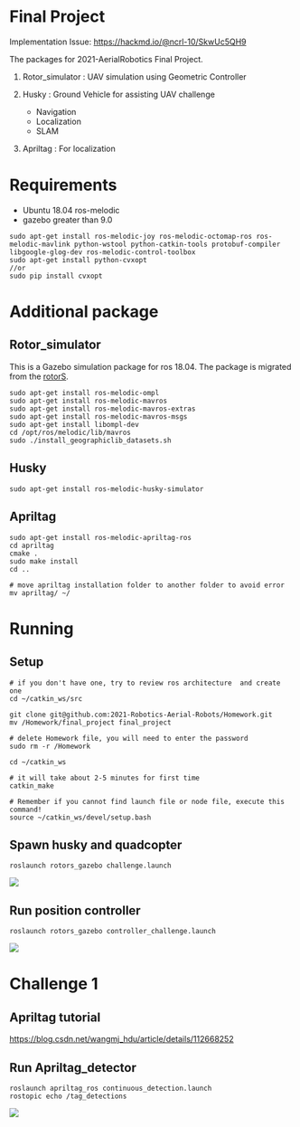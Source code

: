 # Final Project

Implementation Issue:
https://hackmd.io/@ncrl-10/SkwUc5QH9

The packages for 2021-AerialRobotics Final Project.

1. Rotor_simulator : UAV simulation using Geometric Controller

2. Husky : Ground Vehicle for assisting UAV challenge
    - Navigation
    - Localization
    - SLAM

3. Apriltag : For localization



# Requirements
* Ubuntu 18.04 ros-melodic
* gazebo greater than 9.0

```
sudo apt-get install ros-melodic-joy ros-melodic-octomap-ros ros-melodic-mavlink python-wstool python-catkin-tools protobuf-compiler libgoogle-glog-dev ros-melodic-control-toolbox
sudo apt-get install python-cvxopt
//or
sudo pip install cvxopt
```
# Additional package

## Rotor_simulator
This is a Gazebo simulation package for ros 18.04. The package is migrated from the [rotorS](https://github.com/ethz-asl/rotors_simulator).
```
sudo apt-get install ros-melodic-ompl
sudo apt-get install ros-melodic-mavros
sudo apt-get install ros-melodic-mavros-extras 
sudo apt-get install ros-melodic-mavros-msgs
sudo apt-get install libompl-dev
cd /opt/ros/melodic/lib/mavros
sudo ./install_geographiclib_datasets.sh
```

## Husky
```
sudo apt-get install ros-melodic-husky-simulator
```
## Apriltag
```
sudo apt-get install ros-melodic-apriltag-ros
cd apriltag
cmake .
sudo make install
cd ..

# move apriltag installation folder to another folder to avoid error
mv apriltag/ ~/
```



# Running

## Setup
```
# if you don't have one, try to review ros architecture  and create one
cd ~/catkin_ws/src

git clone git@github.com:2021-Robotics-Aerial-Robots/Homework.git
mv /Homework/final_project final_project

# delete Homework file, you will need to enter the password
sudo rm -r /Homework

cd ~/catkin_ws

# it will take about 2-5 minutes for first time
catkin_make

# Remember if you cannot find launch file or node file, execute this command! 
source ~/catkin_ws/devel/setup.bash
```
## Spawn husky and quadcopter

```
roslaunch rotors_gazebo challenge.launch 
```

![](https://i.imgur.com/NNoYdvO.png)

## Run position controller 
```
roslaunch rotors_gazebo controller_challenge.launch 
```
![](https://i.imgur.com/M255jPo.png)



# Challenge 1

## Apriltag tutorial
https://blog.csdn.net/wangmj_hdu/article/details/112668252
## Run Apriltag_detector
```
roslaunch apriltag_ros continuous_detection.launch
rostopic echo /tag_detections
```
![](https://i.imgur.com/8Ptwd8p.png)

